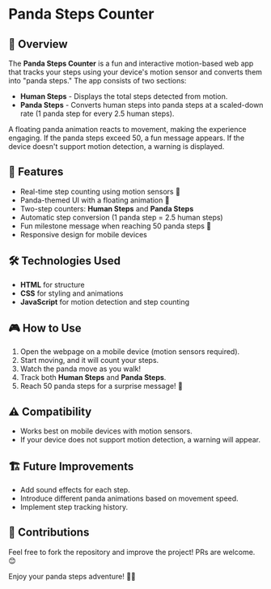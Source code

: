 # Panda Steps Counter

## 📌 Overview
The **Panda Steps Counter** is a fun and interactive motion-based web app that tracks your steps using your device's motion sensor and converts them into "panda steps." The app consists of two sections:
- **Human Steps** - Displays the total steps detected from motion.
- **Panda Steps** - Converts human steps into panda steps at a scaled-down rate (1 panda step for every 2.5 human steps).

A floating panda animation reacts to movement, making the experience engaging. If the panda steps exceed 50, a fun message appears. If the device doesn't support motion detection, a warning is displayed.

## 🚀 Features
- Real-time step counting using motion sensors 📱
- Panda-themed UI with a floating animation 🐼
- Two-step counters: **Human Steps** and **Panda Steps**
- Automatic step conversion (1 panda step = 2.5 human steps)
- Fun milestone message when reaching 50 panda steps 🌳
- Responsive design for mobile devices

## 🛠️ Technologies Used
- **HTML** for structure
- **CSS** for styling and animations
- **JavaScript** for motion detection and step counting


## 🎮 How to Use
1. Open the webpage on a mobile device (motion sensors required).
2. Start moving, and it will count your steps.
3. Watch the panda move as you walk!
4. Track both **Human Steps** and **Panda Steps**.
5. Reach 50 panda steps for a surprise message! 🎉

## ⚠️ Compatibility
- Works best on mobile devices with motion sensors.
- If your device does not support motion detection, a warning will appear.

## 🏗️ Future Improvements
- Add sound effects for each step.
- Introduce different panda animations based on movement speed.
- Implement step tracking history.

## 🤝 Contributions
Feel free to fork the repository and improve the project! PRs are welcome. 😊

Enjoy your panda steps adventure! 🐾🎉
